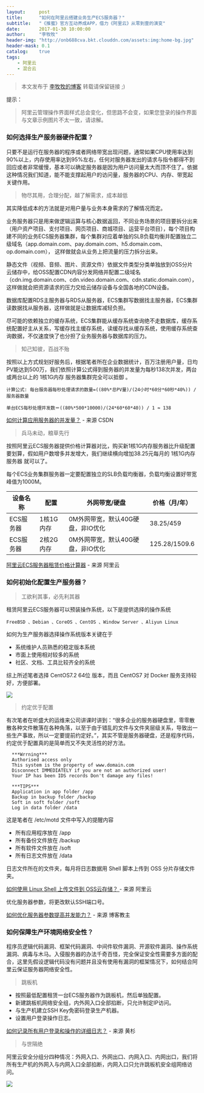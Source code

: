 ```yaml
---
layout:     post
title:      "如何在阿里云搭建业务生产ECS服务器？"
subtitle:   "《推蜜》官方互动养成APP，借力《阿里云》从零到壹的演变"
date:       2017-01-30 10:00:00
author:     "李牧牧"
header-img: "http://onb688cva.bkt.clouddn.com/assets:img:home-bg.jpg"
header-mask: 0.1
catalog:    true
tags:
    - 阿里云
    - 混合云
---
```


> 本文发布于 [李牧牧的博客](http://limumu.me) 转载请保留链接 ;)

  



提示：

> 阿里云管理操作界面样式总会变化，但思路不会变，如果您登录的操作界面与文章示例图片不太一致，请谅解。





### 如何选择生产服务器硬件配置？

只要不是运行在服务器的程序或者网络带宽出现问题，通常如果CPU使用率达到90%以上，内存使用率达到95%左右，任何对服务器发出的请求与指令都得不到回应或者非常缓慢，基本可以确定服务器是因为用户访问量太大而顶不住了。依据这种情况我们知道，能不能支撑起用户的访问量，服务器的CPU、内存、带宽起关键作用。



> 物尽其用，合理分配，越了解需求，成本越低

其实降低成本的方法就是对用户量与业务本身需求的了解情况而定。

业务服务器只是用来做逻辑运算与核心数据返回，不同业务场景的项目要拆分出来（用户资产项目、支付项目、网页项目、商城项目、运营平台项目），每个项目构建不同的业务ECS服务器集群，每个集群对应着单独的SLB负载均衡并配置独立二级域名（app.domain.com、pay.domain.com、h5.domain.com、op.domain.com）， 这样做就会从业务上把流量的压力拆分出来。

静态文件（视频、音频、图片、资源文件）依据文件类型分类单独放到OSS分片云储存中，给OSS配置CDN内容分发网络并配置二级域名（cdn.img.domain.com、cdn.video.domain.com、cdn.static.domain.com），这样做就会把资源请求的压力交给云储存设备与全国各地的CDN设备。

数据库配置RDS主服务器与RDS从服务器，ECS集群写数据找主服务器，ECS集群读数据找从服务器，这样做就是让数据库减轻负担。

尽可能的依赖独立的缓存系统，ECS集群能从缓存系统查询绝不走数据库，缓存系统配置好主从关系，写缓存找主缓存系统，读缓存找从缓存系统，使用缓存系统查询数据，不仅速度快了也分担了业务服务器与数据库的压力。



> 知己知彼，百战不殆

按照以上方式规划好服务后，根据笔者所在企业数据统计，百万注册用户量，日均PV能达到500万，我们依照计算公式得到服务器的并发量为每秒138次并发，两台或两台以上的 1核1G内存 服务器集群完全可以抵御 。

```
计算公式: 每台服务器每秒处理请求的数量=((80%*总PV量)/(24小时*60分*60秒*40%)) / 服务器数量
```

```
单台ECS每秒处理并发数＝((80%*500*10000)/(24*60*60*40)) / 1 ≈ 138 
```

[如何计算应用服务器的并发量？](http://blog.csdn.net/zhang_xiao8wan8/article/details/45814985 "如何计算应用服务器的并发量？")  - 来源 CSDN



> 兵马未动，粮草先行

按照阿里云ECS服务器提供价格计算器对比，购买新1核1G内存服务器比升级配置要划算，假如用户数增多并发增大，我们继续横向增加38.25元每月的 1核1G内存服务器 就可以了。

每个ECS业务集群服务器一定要配置独立的SLB负载均衡器，负载均衡设置好带宽峰值为1000M。


| 设备名称   | 配置     | 外网带宽/硬盘              | 价格（月/年）       |
| ------ | ------ | -------------------- | ------------- |
| ECS服务器 | 1核1G内存 | 0M外网带宽，默认40G硬盘，非IO优化 | 38.25/459     |
| ECS服务器 | 2核2G内存 | 0M外网带宽，默认40G硬盘，非IO优化 | 125.28/1509.6 |

[阿里云ECS服务器租赁价格计算器](https://www.aliyun.com/price/product#/ecs/calculator "阿里云ECS服务器租赁价格计算器")  - 来源 阿里云





### 如何初始化配置生产服务器？

> 工欲利其事，必先利其器

租赁阿里云ECS服务器可以预装操作系统，以下是提供选择的操作系统

```
FreeBSD 、Debian 、CoreOS 、CentOS 、Window Server 、Aliyun Linux
```

如何为生产服务器选择操作系统版本关键在于

- 系统维护人员熟悉的稳定版本系统
- 市面上使用相对较多的系统
- 社区、文档、工具比较齐全的系统

综上所述笔者选择 CentOS7.2 64位 版本，而且 CentOS7 对 Docker 服务支持较好，方便部署。

![](http://onb688cva.bkt.clouddn.com/assets:post:img:20170401_ecs.png)



> 约定优于配置

有次笔者在听盛大的运维来公司讲课时讲到：“很多企业的服务器硬盘里，零零散散各种文件散落在各种角落，以至于由于错乱的文件与文件夹层级关系，导致出一些生产事故，所以一定要提前约定好。”，其实不管是服务器硬盘，还是程序代码，约定优于配置真的是简单而又不失灵活性的好方法。

      ***Wrrning***
      Authorised access only
      This system is the property of www.domain.com
      Disconnect IMMEDIATELY if you are not an authorized user!
      Your IP has been IDS records Don't damage any files!
    
      ***TIPS***
      Application in app folder /app
      Backup in backup folder /backup
      Soft in soft folder /soft
      Log in data folder /data

这是笔者在 /etc/motd 文件中写入的提醒内容

- 所有应用程序放在 /app 
- 所有备份文件放在 /backup
- 所有软件文件放在 /soft
- 所有日志文件放在 /data

日志文件所在的文件夹，每月将日志数据用 Shell 脚本上传到 OSS 分片存储文件夹。

[如何使用 Linux Shell 上传文件到 OSS云存储？ ](https://bbs.aliyun.com/simple/t233456.html "如何使用 Linux Shell 上传文件到 OSS云存储？ ")  - 来源 阿里云

优化服务器参数，将更改默认SSH端口号。

[如何优化服务器参数提高并发能力？](http://www.ha97.com/4396.html "如何优化服务器参数提高并发能力？")  - 来源 博客教主





### 如何保障生产环境网络安全性？

程序员逻辑代码漏洞、框架代码漏洞、中间件软件漏洞、开源软件漏洞、操作系统漏洞、病毒与木马。入侵服务器的办法千奇百怪，完全保证安全性需要多方面的配合，这里先假设逻辑代码没有问题并且没有使用有漏洞的框架情况下，如何结合阿里云保证服务器网络安全性。



> 跳板机

- 按照最低配置租赁一台ECS服务器作为跳板机，然后单独配置。
- 新建跳板机网络安全组，内外网入口全部掐断，只允许制定IP访问。
- 与生产机建立SSH Key免密码登录生产机器。
- 设置用户登录操作日志。

[如何记录所有用户登录和操作的详细日志？](http://blog.csdn.net/mchdba/article/details/53207597 "如何记录所有用户登录和操作的详细日志？")  - 来源 黄杉



> 与世隔绝

阿里云安全分组分四种情况：外网入口、外网出口、内网入口、内网出口，我们将所有生产机的外网入与内网入口全部掐断，内网入口只允许跳板机安全组网络访问。

![](http://onb688cva.bkt.clouddn.com/assets:post:img:20170401_ecs_group.jpeg)


















